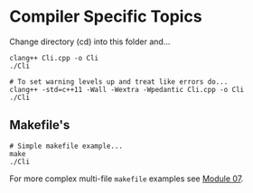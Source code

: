 # Compiler Specific Topics
Change directory (cd) into this folder and...
```
clang++ Cli.cpp -o Cli
./Cli

# To set warning levels up and treat like errors do...
clang++ -std=c++11 -Wall -Wextra -Wpedantic Cli.cpp -o Cli
./Cli
```

## Makefile's
```
# Simple makefile example...
make
./Cli
```

For more complex multi-file `makefile` examples see [Module 07](../Module_07_Writing_Classes/README.md).
